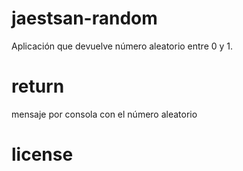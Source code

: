 # jaestsan-random
Aplicación que devuelve número aleatorio entre 0 y 1. 

# return
mensaje por consola con el número aleatorio

# license
